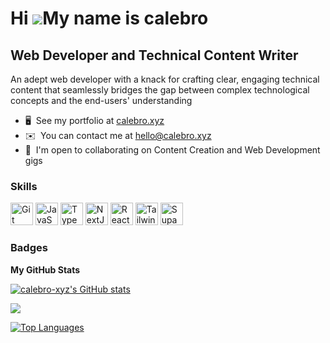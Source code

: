 Hi ![](https://user-images.githubusercontent.com/18350557/176309783-0785949b-9127-417c-8b55-ab5a4333674e.gif)My name is calebro
===============================================================================================================================

Web Developer and Technical Content Writer
------------------------------------------

An adept web developer with a knack for crafting clear, engaging technical content that seamlessly bridges the gap between complex technological concepts and the end-users' understanding

* 🖥️  See my portfolio at [calebro.xyz](https://calebro.xyz)
* ✉️  You can contact me at [hello@calebro.xyz](mailto:hello@calebro.xyz)
* 🤝  I'm open to collaborating on Content Creation and Web Development gigs

### Skills


<p align="left">
<a href="https://git-scm.com/" target="_blank" rel="noreferrer"><img src="https://raw.githubusercontent.com/danielcranney/readme-generator/main/public/icons/skills/git-colored.svg" width="36" height="36" alt="Git" /></a>
<a href="https://developer.mozilla.org/en-US/docs/Web/JavaScript" target="_blank" rel="noreferrer"><img src="https://raw.githubusercontent.com/danielcranney/readme-generator/main/public/icons/skills/javascript-colored.svg" width="36" height="36" alt="JavaScript" /></a>
<a href="https://www.typescriptlang.org/" target="_blank" rel="noreferrer"><img src="https://raw.githubusercontent.com/danielcranney/readme-generator/main/public/icons/skills/typescript-colored.svg" width="36" height="36" alt="TypeScript" /></a>
<a href="https://nextjs.org/docs" target="_blank" rel="noreferrer"><img src="https://raw.githubusercontent.com/danielcranney/readme-generator/main/public/icons/skills/nextjs-colored-dark.svg" width="36" height="36" alt="NextJs" /></a>
<a href="https://reactjs.org/" target="_blank" rel="noreferrer"><img src="https://raw.githubusercontent.com/danielcranney/readme-generator/main/public/icons/skills/react-colored.svg" width="36" height="36" alt="React" /></a>
<a href="https://tailwindcss.com/" target="_blank" rel="noreferrer"><img src="https://raw.githubusercontent.com/danielcranney/readme-generator/main/public/icons/skills/tailwindcss-colored.svg" width="36" height="36" alt="TailwindCSS" /></a>
<a href="https://supabase.io/" target="_blank" rel="noreferrer"><img src="https://raw.githubusercontent.com/danielcranney/readme-generator/main/public/icons/skills/supabase-colored.svg" width="36" height="36" alt="Supabase" /></a>
</p>


### Badges

<b>My GitHub Stats</b>

<a href="http://www.github.com/calebro-xyz"><img src="https://github-readme-stats.vercel.app/api?username=calebro-xyz&show_icons=true&hide=&count_private=true&title_color=14b8a6&text_color=ffffff&icon_color=3382ed&bg_color=0f172a&hide_border=true&show_icons=true" alt="calebro-xyz's GitHub stats" /></a>

<a href="http://www.github.com/calebro-xyz"><img src="https://github-readme-streak-stats.herokuapp.com/?user=calebro-xyz&stroke=ffffff&background=0f172a&ring=14b8a6&fire=14b8a6&currStreakNum=ffffff&currStreakLabel=14b8a6&sideNums=ffffff&sideLabels=ffffff&dates=ffffff&hide_border=true" /></a>



<a href="https://github.com/calebro-xyz" align="left"><img src="https://github-readme-stats.vercel.app/api/top-langs/?username=calebro-xyz&langs_count=10&title_color=14b8a6&text_color=ffffff&icon_color=3382ed&bg_color=0f172a&hide_border=true&locale=en&custom_title=Top%20%Languages" alt="Top Languages" /></a>
